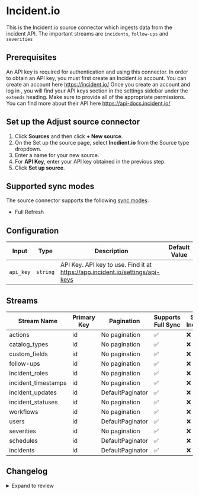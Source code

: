 # Incident.io

This is the Incident.io source connector which ingests data from the incident API.
The important streams are `incidents`, `follow-ups` and `severities`

## Prerequisites

An API key is required for authentication and using this connector. In order to obtain an API key, you must first create an Incident.io account.
You can create an account here https://incident.io/
Once you create an account and log in , you will find your API keys section in the settings sidebar under the `extends` heading. Make sure to provide all of the appropriate permissions.
You can find more about their API here https://api-docs.incident.io/

## Set up the Adjust source connector

1. Click **Sources** and then click **+ New source**.
2. On the Set up the source page, select **Incdient.io** from the Source type dropdown.
3. Enter a name for your new source.
4. For **API Key**, enter your API key obtained in the previous step.
7. Click **Set up source**.

## Supported sync modes

The source connector supports the following [sync modes](https://docs.airbyte.com/cloud/core-concepts#connection-sync-modes):

- Full Refresh

## Configuration

| Input | Type | Description | Default Value |
|-------|------|-------------|---------------|
| `api_key` | `string` | API Key. API key to use. Find it at https://app.incident.io/settings/api-keys |  |

## Streams
| Stream Name | Primary Key | Pagination | Supports Full Sync | Supports Incremental |
|-------------|-------------|------------|---------------------|----------------------|
| actions | id | No pagination | ✅ |  ❌  |
| catalog_types | id | No pagination | ✅ |  ❌  |
| custom_fields | id | No pagination | ✅ |  ❌  |
| follow-ups | id | No pagination | ✅ |  ❌  |
| incident_roles | id | No pagination | ✅ |  ❌  |
| incident_timestamps | id | No pagination | ✅ |  ❌  |
| incident_updates | id | DefaultPaginator | ✅ |  ❌  |
| incident_statuses | id | No pagination | ✅ |  ❌  |
| workflows | id | No pagination | ✅ |  ❌  |
| users | id | DefaultPaginator | ✅ |  ❌  |
| severities | id | No pagination | ✅ |  ❌  |
| schedules | id | DefaultPaginator | ✅ |  ❌  |
| incidents | id | DefaultPaginator | ✅ |  ❌  |

## Changelog

<details>
  <summary>Expand to review</summary>

| Version          | Date              | Pull Request | Subject        |
|------------------|-------------------|--------------|----------------|
| 0.0.12 | 2025-02-15 | [53844](https://github.com/airbytehq/airbyte/pull/53844) | Update dependencies |
| 0.0.11 | 2025-02-08 | [53299](https://github.com/airbytehq/airbyte/pull/53299) | Update dependencies |
| 0.0.10 | 2025-02-01 | [52718](https://github.com/airbytehq/airbyte/pull/52718) | Update dependencies |
| 0.0.9 | 2025-01-25 | [52221](https://github.com/airbytehq/airbyte/pull/52221) | Update dependencies |
| 0.0.8 | 2025-01-18 | [51782](https://github.com/airbytehq/airbyte/pull/51782) | Update dependencies |
| 0.0.7 | 2025-01-11 | [51186](https://github.com/airbytehq/airbyte/pull/51186) | Update dependencies |
| 0.0.6 | 2024-12-28 | [50648](https://github.com/airbytehq/airbyte/pull/50648) | Update dependencies |
| 0.0.5 | 2024-12-21 | [50137](https://github.com/airbytehq/airbyte/pull/50137) | Update dependencies |
| 0.0.4 | 2024-12-14 | [49218](https://github.com/airbytehq/airbyte/pull/49218) | Update dependencies |
| 0.0.3 | 2024-12-11 | [48989](https://github.com/airbytehq/airbyte/pull/48989) | Starting with this version, the Docker image is now rootless. Please note that this and future versions will not be compatible with Airbyte versions earlier than 0.64 |
| 0.0.2 | 2024-11-04 | [47842](https://github.com/airbytehq/airbyte/pull/47842) | Update dependencies |
| 0.0.1 | 2024-10-03 | | Initial release by [@aazam-gh](https://github.com/aazam-gh) via Connector Builder |

</details>
